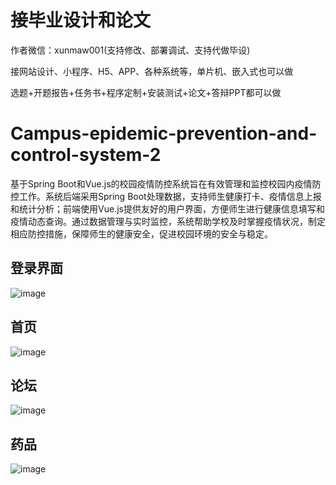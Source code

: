 # 接毕业设计和论文
作者微信：xunmaw001(支持修改、部署调试、支持代做毕设)

接网站设计、小程序、H5、APP、各种系统等，单片机、嵌入式也可以做

选题+开题报告+任务书+程序定制+安装测试+论文+答辩PPT都可以做
# Campus-epidemic-prevention-and-control-system-2
基于Spring Boot和Vue.js的校园疫情防控系统旨在有效管理和监控校园内疫情防控工作。系统后端采用Spring Boot处理数据，支持师生健康打卡、疫情信息上报和统计分析；前端使用Vue.js提供友好的用户界面，方便师生进行健康信息填写和疫情动态查询。通过数据管理与实时监控，系统帮助学校及时掌握疫情状况，制定相应防控措施，保障师生的健康安全，促进校园环境的安全与稳定。
## 登录界面
![image](https://github.com/user-attachments/assets/09eb6b4a-75ec-440d-b7e8-71907e993bf1)
## 首页
![image](https://github.com/user-attachments/assets/ad7336c1-3ded-4e55-8492-a0e48be01f3f)
## 论坛
![image](https://github.com/user-attachments/assets/34e1a65e-135c-44fd-b325-89279d19a6b8)
## 药品
![image](https://github.com/user-attachments/assets/954489f9-a932-499b-baa3-928de75f4b39)
